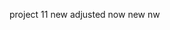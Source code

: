 project 11 new
adjusted now
new nw




<!-- ############################################
=======================================================================
site.yml freestyle
---
# - hosts: all
# - name: Include dynamic variables 
#   tasks:
#   import_playbook: ../static-assignments/common.yml 
#   include: ../dynamic-assignments/env-vars.yml
#   tags:
#     - always

# -  hosts: webservers
# - name: Webserver assignment
#   import_playbook: ../static-assignments/webservers.yml

 - name: Loadbalancers assignment
       hosts: lb
         - import_playbook: ../static-assignments/loadbalancers.yml
        when: load_balancer_is_required
======================================================================================== -->









<!-- 
######## JENKINS FILE FOR QUICK TASK ########
================================================
project 11 new
adjusted now
new nw

######## JENKINS FILE FOR QUICK TASK ########
================================================
pipeline {
    agent any

  stages {

    stage("Initial cleanup") {
          steps {
            dir("${WORKSPACE}") {
              deleteDir()
            }
          }
        }

    stage('Build') {
      steps {
        script {
          sh 'echo "Building Stage"'
        }
      }
    }

    stage('Test') {
      steps {
        script {
          sh 'echo "Testing Stage"'
        }
      }
    }
    stage('Package') {
      steps {
        script {
          sh 'echo "Packaging"'
        }
      }
    }
    stage('Deploy') {
      steps {
        script {
          sh 'echo "Deploying"'
        }
      }
    }
    stage('Clean up') {
      steps {
        script {
          sh 'echo "Staging"'
        }
      }
    }
    stage('Clean Workspace after build'){
        steps{
          cleanWs(cleanWhenAborted: true, cleanWhenFailure: true, cleanWhenNotBuilt: true, cleanWhenUnstable: true, deleteDirs: true)
        }
    }
    }
} -- -->
